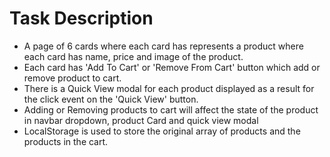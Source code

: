 # Task Description
* A page of 6 cards where each card has represents a product where each card has name, price and image of the product.
* Each card has 'Add To Cart' or 'Remove From Cart' button which add or remove product to cart.
* There is a Quick View modal for each product displayed as a result for the click event on the 'Quick View' button.
* Adding or Removing products to cart will affect the state of the product in navbar dropdown, product Card and quick view modal
* LocalStorage is used to store the original array of products and the products in the cart.
